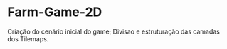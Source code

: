 # Farm-Game-2D
Criação do cenário inicial do game;
Divisao e estruturação das camadas dos Tilemaps.
